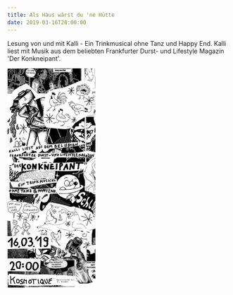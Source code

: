 ```yaml
---
title: Als Haus wärst du 'ne Hütte
date: 2019-03-16T20:00:00
---
```


Lesung von und mit Kalli - Ein Trinkmusical ohne Tanz und Happy End.
Kalli liest mit Musik aus dem beliebten Frankfurter Durst- und Lifestyle Magazin 'Der Konkneipant'.

![](images/konkneipant.jpeg?raw=true)

